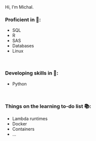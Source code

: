 Hi, I’m Michal.  

### Proficient in 💪:
- SQL 
- R 
- SAS 
- Databases 
- Linux 
    
<br> 

### Developing skills in 📖: 
- Python 

<br> 
    
### Things on the learning to-do list 📚:
- Lambda runtimes 
- Docker 
- Containers 
- ...
  
  

<!---
michal-edf/michal-edf is a ✨ special ✨ repository because its `README.md` (this file) appears on your GitHub profile.
You can click the Preview link to take a look at your changes.
--->
